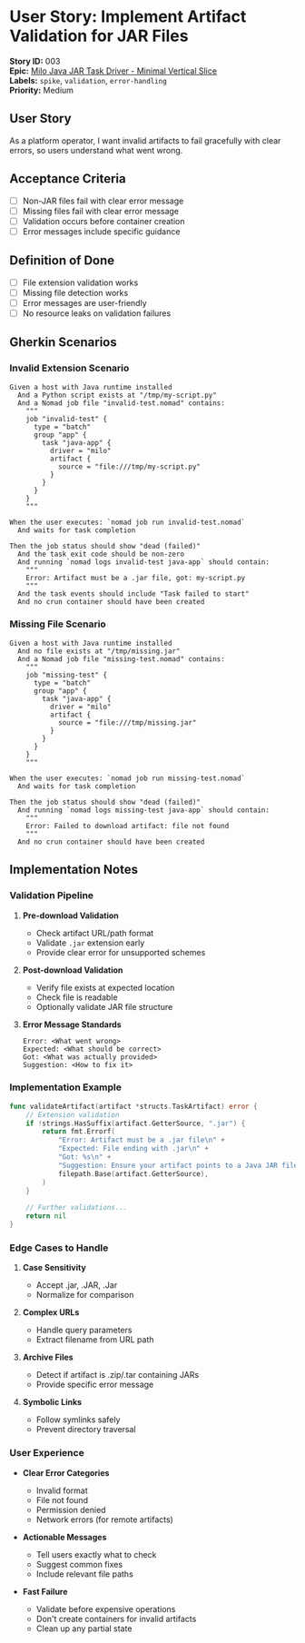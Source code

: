 # User Story: Implement Artifact Validation for JAR Files

**Story ID:** 003  
**Epic:** [Milo Java JAR Task Driver - Minimal Vertical Slice](README.md)  
**Labels:** `spike`, `validation`, `error-handling`  
**Priority:** Medium

## User Story

As a platform operator, I want invalid artifacts to fail gracefully with clear errors, so users understand what went wrong.

## Acceptance Criteria

- [ ] Non-JAR files fail with clear error message
- [ ] Missing files fail with clear error message
- [ ] Validation occurs before container creation
- [ ] Error messages include specific guidance

## Definition of Done

- [ ] File extension validation works
- [ ] Missing file detection works
- [ ] Error messages are user-friendly
- [ ] No resource leaks on validation failures

## Gherkin Scenarios

### Invalid Extension Scenario

```gherkin
Given a host with Java runtime installed
  And a Python script exists at "/tmp/my-script.py"
  And a Nomad job file "invalid-test.nomad" contains:
    """
    job "invalid-test" {
      type = "batch"
      group "app" {
        task "java-app" {
          driver = "milo"
          artifact {
            source = "file:///tmp/my-script.py"
          }
        }
      }
    }
    """

When the user executes: `nomad job run invalid-test.nomad`
  And waits for task completion

Then the job status should show "dead (failed)"
  And the task exit code should be non-zero
  And running `nomad logs invalid-test java-app` should contain:
    """
    Error: Artifact must be a .jar file, got: my-script.py
    """
  And the task events should include "Task failed to start"
  And no crun container should have been created
```

### Missing File Scenario

```gherkin
Given a host with Java runtime installed
  And no file exists at "/tmp/missing.jar"
  And a Nomad job file "missing-test.nomad" contains:
    """
    job "missing-test" {
      type = "batch"
      group "app" {
        task "java-app" {
          driver = "milo"
          artifact {
            source = "file:///tmp/missing.jar"
          }
        }
      }
    }
    """

When the user executes: `nomad job run missing-test.nomad`
  And waits for task completion

Then the job status should show "dead (failed)"
  And running `nomad logs missing-test java-app` should contain:
    """
    Error: Failed to download artifact: file not found
    """
  And no crun container should have been created
```

## Implementation Notes

### Validation Pipeline

1. **Pre-download Validation**
   - Check artifact URL/path format
   - Validate `.jar` extension early
   - Provide clear error for unsupported schemes

2. **Post-download Validation**
   - Verify file exists at expected location
   - Check file is readable
   - Optionally validate JAR file structure

3. **Error Message Standards**
   ```
   Error: <What went wrong>
   Expected: <What should be correct>
   Got: <What was actually provided>
   Suggestion: <How to fix it>
   ```

### Implementation Example

```go
func validateArtifact(artifact *structs.TaskArtifact) error {
    // Extension validation
    if !strings.HasSuffix(artifact.GetterSource, ".jar") {
        return fmt.Errorf(
            "Error: Artifact must be a .jar file\n" +
            "Expected: File ending with .jar\n" +
            "Got: %s\n" +
            "Suggestion: Ensure your artifact points to a Java JAR file",
            filepath.Base(artifact.GetterSource),
        )
    }
    
    // Further validations...
    return nil
}
```

### Edge Cases to Handle

1. **Case Sensitivity**
   - Accept .jar, .JAR, .Jar
   - Normalize for comparison

2. **Complex URLs**
   - Handle query parameters
   - Extract filename from URL path

3. **Archive Files**
   - Detect if artifact is .zip/.tar containing JARs
   - Provide specific error message

4. **Symbolic Links**
   - Follow symlinks safely
   - Prevent directory traversal

### User Experience

- **Clear Error Categories**
  - Invalid format
  - File not found
  - Permission denied
  - Network errors (for remote artifacts)

- **Actionable Messages**
  - Tell users exactly what to check
  - Suggest common fixes
  - Include relevant file paths

- **Fast Failure**
  - Validate before expensive operations
  - Don't create containers for invalid artifacts
  - Clean up any partial state
